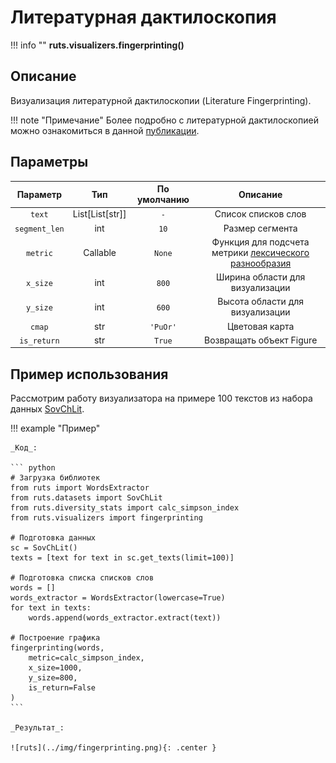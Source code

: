 # Литературная дактилоскопия

!!! info ""
    **ruts.visualizers.fingerprinting()**

## Описание

Визуализация литературной дактилоскопии (Literature Fingerprinting).

!!! note "Примечание"
    Более подробно с литературной дактилоскопией можно ознакомиться в данной [публикации](https://www.uni-konstanz.de/mmsp/pubsys/publishedFiles/KeOe07.pdf).

## Параметры

| Параметр | Тип | По умолчанию | Описание |
| :------: | :-: | :----------: | :------: |
| `text` | List[List[str]] | `-` | Список списков слов |
| `segment_len` | int | `10` | Размер сегмента |
| `metric` | Callable | `None` | Функция для подсчета метрики [лексического разнообразия](../stats/diversity_stats.md) |
| `x_size` | int | `800` | Ширина области для визуализации |
| `y_size` | int | `600` | Высота области для визуализации |
| `cmap` | str | `'PuOr'` | Цветовая карта |
| `is_return` | str | `True` | Возвращать объект Figure |

## Пример использования

Рассмотрим работу визуализатора на примере 100 текстов из набора данных [SovChLit](../datasets/sovchlit.md).

!!! example "Пример"

    _Код_:

    ``` python
    # Загрузка библиотек
    from ruts import WordsExtractor
    from ruts.datasets import SovChLit
    from ruts.diversity_stats import calc_simpson_index
    from ruts.visualizers import fingerprinting

    # Подготовка данных
    sc = SovChLit()
    texts = [text for text in sc.get_texts(limit=100)]

    # Подготовка списка списков слов
    words = []
    words_extractor = WordsExtractor(lowercase=True)
    for text in texts:
        words.append(words_extractor.extract(text))

    # Построение графика
    fingerprinting(words, 
        metric=calc_simpson_index, 
        x_size=1000, 
        y_size=800,
        is_return=False
    )
    ```

    _Результат_:

    ![ruts](../img/fingerprinting.png){: .center }